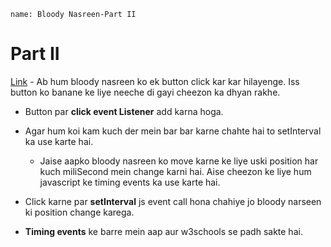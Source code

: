 ```ngMeta
name: Bloody Nasreen-Part II
```

# Part II

[Link](http://codepen.io/navgurukul/full/ZLBBvZ/) - Ab hum bloody nasreen ko ek button click kar kar hilayenge. Iss button ko 
banane ke liye neeche di gayi cheezon ka dhyan rakhe.

- Button par **click event Listener** add karna hoga.

- Agar hum koi kam kuch der mein bar bar karne chahte hai to setInterval ka use 
 karte hai.
	- Jaise aapko bloody nasreen ko move karne ke liye uski position har kuch miliSecond mein change
 	  karni hai. Aise cheezon ke liye hum javascript ke timing events ka use karte hai.

- Click karne par **setInterval** js event call hona chahiye jo bloody narseen ki 
  position change karega.

- **Timing events** ke barre mein aap aur w3schools se padh sakte hai.

